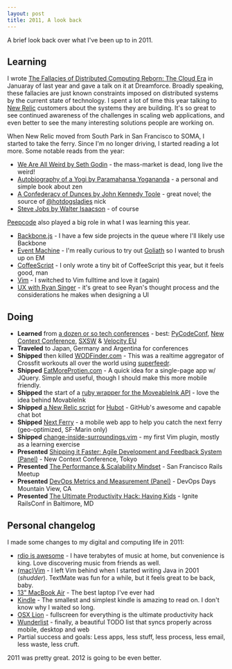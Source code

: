 ```yaml
---
layout: post
title: 2011, A look back
---
```


A brief look back over what I've been up to in 2011.

Learning
---------

I wrote [The Fallacies of Distributed Computing Reborn: The Cloud Era](http://foo.com) in Januaray of last year and gave a talk on it at Dreamforce.  Broadly speaking, these fallacies are just known constraints imposed on distributed systems by the current state of technology.  I spent a lot of time this year talking to [New Relic](http://newrelic.com/) customers about the systems they are building.  It's so great to see continued awareness of the challenges in scaling web applications, and even better to see the many interesting solutions people are working on.

When New Relic moved from South Park in San Francisco to SOMA, I started to take the ferry.  Since I'm no longer driving, I started reading a lot more.  Some notable reads from the year:

* [We Are All Weird by Seth Godin](http://www.amazon.com/gp/product/B005G5DSLW/ref=kinw_myk_ro_title) - the mass-market is dead, long live the weird!
* [Autobiography of a Yogi by Paramahansa Yogananda](http://www.amazon.com/gp/product/B002RKR1BC/ref=kinw_myk_ro_title) - a personal and simple book about zen
* [A Confederacy of Dunces by John Kennedy Toole](http://www.amazon.com/gp/product/B002W5UVSM/ref=kinw_myk_ro_title) - great novel; the source of [@hotdogsladies](http://twitter.com/hotdogsladies) nick
* [Steve Jobs by Walter Isaacson](http://www.amazon.com/gp/product/B004W2UBYW/ref=kinw_myk_ro_title) - of course

[Peepcode](http://peepcode.com/) also played a big role in what I was learning this year.

* [Backbone.js](http://peepcode.com/products/backbone-js) - I have a few side projects in the queue where I'll likely use Backbone
* [Event Machine](http://peepcode.com/products/eventmachine) - I'm really curious to try out [Goliath](https://github.com/postrank-labs/goliath) so I wanted to brush up on EM
* [CoffeeScript](http://peepcode.com/products/coffeescript) - I only wrote a tiny bit of CoffeeScript this year, but it feels good, man
* [Vim](http://peepcode.com/products/smash-into-vim-i) - I switched to Vim fulltime and love it (again)
* [UX with Ryan Singer](http://peepcode.com/products/ryan-singer-ux) - it's great to see Ryan's thought process and the considerations he makes when designing a UI


Doing
-----

* **Learned** from [a dozen or so tech conferences](http://distilleryimage11.s3.amazonaws.com/2ffb7b70121c11e1abb01231381b65e3_7.jpg) - best: [PyCodeConf](http://py.codeconf.com/), [New Context Conference](http://ncc.garage.co.jp/en/), [SXSW](http://sxsw.com/) & [Velocity EU](http://velocityconf.com/velocityeu)
* **Traveled** to Japan, Germany and Argentina for conferences
* **Shipped** then killed [WODFinder.com](http://wodfinder.com/) - This was a realtime aggregator of Crossfit workouts all over the world using [superfeedr](http://superfeedr.com/).
* **Shipped** [EatMoreProtien.com](http://eatmoreprotein.com/) - A quick idea for a single-page app w/ JQuery. Simple and useful, though I should make this more mobile friendly.
* **Shipped** the start of a [ruby wrapper for the MoveableInk API](https://github.com/briandoll/movableink-api) - love the idea behind MovableInk
* **Shipped** [a New Relic script](https://github.com/github/hubot-scripts/blob/master/src/scripts/newrelic.coffee) for [Hubot](http://hubot.github.com/) - GitHub's awesome and capable chat bot
* **Shipped** [Next Ferry](http://nextferry.emphaticsolutions.com/) - a mobile web app to help you catch the next ferry (geo-optimized, SF-Marin only)
* **Shipped** [change-inside-surroundings.vim](https://github.com/briandoll/change-inside-surroundings.vim) - my first Vim plugin, mostly as a learning exercise
* **Presented** [Shipping it Faster: Agile Development and Feedback System (Panel)](http://ncc.garage.co.jp/en/) - New Context Conference, Tokyo
* **Presented** [The Performance & Scalability Mindset](http://www.slideshare.net/briandoll/the-performance-and-scalability-mindset) - San Francisco Rails Meetup
* **Presented** [DevOps Metrics and Measurement (Panel)](http://dev2ops.org/blog/2011/7/2/devops-days-mountain-view-2011-devops-metrics-measurement-vi.html) - DevOps Days Mountain View, CA
* **Presented** [The Ultimate Productivity Hack: Having Kids](http://emphaticsolutions.com/2011/07/01/the-ultimate-productivity-hack-having-kids.html) - Ignite RailsConf in Baltimore, MD


Personal changelog
------------------

I made some changes to my digital and computing life in 2011:

* [rdio is awesome](http://rdio.com/) - I have terabytes of music at home, but convenience is king. Love discovering music from friends as well.
* [(mac)Vim](http://code.google.com/p/macvim/) - I left Vim behind when I started writing Java in 2001 (*shudder*). TextMate was fun for a while, but it feels great to be back, baby.
* [13" MacBook Air](http://www.apple.com/macbookair/) - The best laptop I've ever had
* [Kindle](http://www.amazon.com/gp/product/B0051QVESA/ref=famstripe_k) - The smallest and simplest kindle is amazing to read on. I don't know why I waited so long.
* [OSX Lion](http://www.apple.com/macosx/) - fullscreen for everything is the ultimate productivity hack
* [Wunderlist](http://www.wunderlist.com/) - finally, a beautiful TODO list that syncs properly across mobile, desktop and web
* Partial success and goals: Less apps, less stuff, less process, less email, less waste, less cruft.

2011 was pretty great.  2012 is going to be even better.

